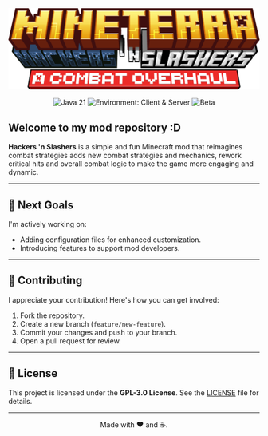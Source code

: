 <div align="center">
  <img alt="Hackers 'n Slashers logo" src="src/main/resources/logo.png" />
</div>

<div align="center">

![Java 21](https://img.shields.io/badge/Java-21-orange?style=flat&logo=coffeescript)
![Environment: Client & Server](https://img.shields.io/badge/Environment-Client%20%26%20Server-blue?style=flat)
![Beta](https://img.shields.io/badge/Status-Beta-yellow?style=flat)

</div>

## Welcome to my mod repository :D

**Hackers 'n Slashers** is a simple and fun Minecraft mod that reimagines combat strategies adds new combat strategies and mechanics, rework critical hits and overall combat logic to make the game more engaging and dynamic.

---

## 🚀 Next Goals
I'm actively working on:
- Adding configuration files for enhanced customization.
- Introducing features to support mod developers.


---

## 🤝 Contributing

I appreciate your contribution! Here's how you can get involved:
1. Fork the repository.
2. Create a new branch (`feature/new-feature`).
3. Commit your changes and push to your branch.
4. Open a pull request for review.

---

## 📜 License

This project is licensed under the **GPL-3.0 License**. See the [LICENSE](LICENSE) file for details.

---

<div align="center">
  Made with ❤ and ☕.
</div>
